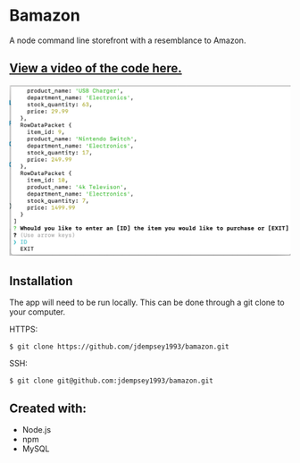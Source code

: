 # Bamazon
A node command line storefront with a resemblance to Amazon.

[View a video of the code here.](https://youtu.be/jfltyitfSR4)
------

![Image of project](https://github.com/jdempsey1993/bamazon/blob/master/Bamazon%20Image.png)

Installation
---

The app will need to be run locally. This can be done through a git clone to your computer.

HTTPS:
```
$ git clone https://github.com/jdempsey1993/bamazon.git
```
SSH:
```
$ git clone git@github.com:jdempsey1993/bamazon.git
```
Created with:
---
* Node.js
* npm
* MySQL
